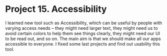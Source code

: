 # Project 15. Accessibility

I learned new tool such as Accessibility, which can be useful by people with varying access needs – they might need larger text, they might need us to avoid certain colors to help them see things clearly, they might need our UI to be read out, and so on.
The main aim is that we should make all our apps accessible to everyone. I fixed some last projects and find out usability this tool.
